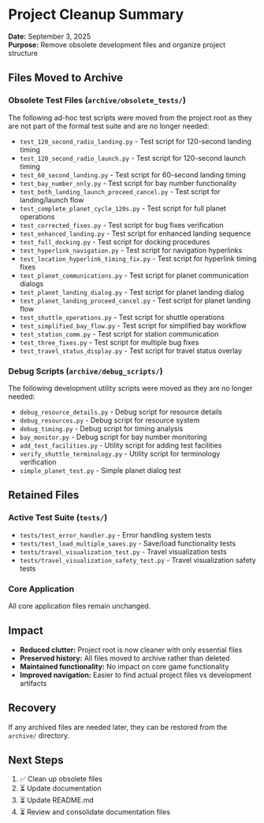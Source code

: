 # Project Cleanup Summary

**Date:** September 3, 2025  
**Purpose:** Remove obsolete development files and organize project structure

## Files Moved to Archive

### Obsolete Test Files (`archive/obsolete_tests/`)

The following ad-hoc test scripts were moved from the project root as they are not part of the formal test suite and are no longer needed:

- `test_120_second_radio_landing.py` - Test script for 120-second landing timing
- `test_120_second_radio_launch.py` - Test script for 120-second launch timing  
- `test_60_second_landing.py` - Test script for 60-second landing timing
- `test_bay_number_only.py` - Test script for bay number functionality
- `test_both_landing_launch_proceed_cancel.py` - Test script for landing/launch flow
- `test_complete_planet_cycle_120s.py` - Test script for full planet operations
- `test_corrected_fixes.py` - Test script for bug fixes verification
- `test_enhanced_landing.py` - Test script for enhanced landing sequence
- `test_full_docking.py` - Test script for docking procedures  
- `test_hyperlink_navigation.py` - Test script for navigation hyperlinks
- `test_location_hyperlink_timing_fix.py` - Test script for hyperlink timing fixes
- `test_planet_communications.py` - Test script for planet communication dialogs
- `test_planet_landing_dialog.py` - Test script for planet landing dialog
- `test_planet_landing_proceed_cancel.py` - Test script for planet landing flow
- `test_shuttle_operations.py` - Test script for shuttle operations
- `test_simplified_bay_flow.py` - Test script for simplified bay workflow
- `test_station_comm.py` - Test script for station communication
- `test_three_fixes.py` - Test script for multiple bug fixes
- `test_travel_status_display.py` - Test script for travel status overlay

### Debug Scripts (`archive/debug_scripts/`)

The following development utility scripts were moved as they are no longer needed:

- `debug_resource_details.py` - Debug script for resource details
- `debug_resources.py` - Debug script for resource system
- `debug_timing.py` - Debug script for timing analysis
- `bay_monitor.py` - Debug script for bay number monitoring
- `add_test_facilities.py` - Utility script for adding test facilities
- `verify_shuttle_terminology.py` - Utility script for terminology verification
- `simple_planet_test.py` - Simple planet dialog test

## Retained Files

### Active Test Suite (`tests/`)
- `tests/test_error_handler.py` - Error handling system tests
- `tests/test_load_multiple_saves.py` - Save/load functionality tests
- `tests/travel_visualization_test.py` - Travel visualization tests
- `tests/travel_visualization_safety_test.py` - Travel visualization safety tests

### Core Application
All core application files remain unchanged.

## Impact

- **Reduced clutter:** Project root is now cleaner with only essential files
- **Preserved history:** All files moved to archive rather than deleted
- **Maintained functionality:** No impact on core game functionality
- **Improved navigation:** Easier to find actual project files vs development artifacts

## Recovery

If any archived files are needed later, they can be restored from the `archive/` directory.

## Next Steps

1. ✅ Clean up obsolete files
2. ⏳ Update documentation 
3. ⏳ Update README.md
4. ⏳ Review and consolidate documentation files
